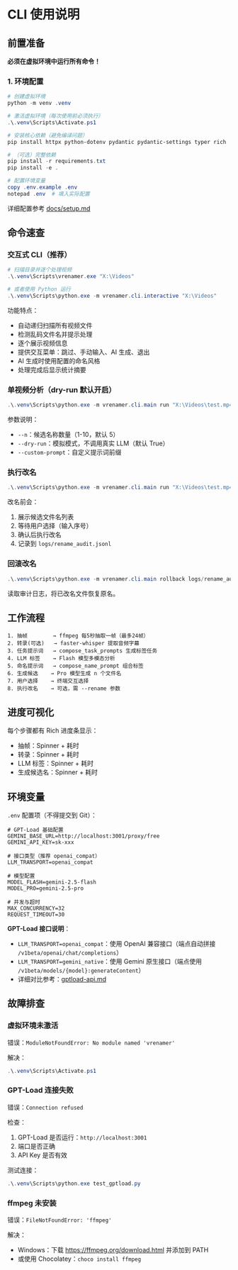# CLI 使用说明

## 前置准备

**必须在虚拟环境中运行所有命令！**

### 1. 环境配置
```powershell
# 创建虚拟环境
python -m venv .venv

# 激活虚拟环境（每次使用前必须执行）
.\.venv\Scripts\Activate.ps1

# 安装核心依赖（避免编译问题）
pip install httpx python-dotenv pydantic pydantic-settings typer rich

# （可选）完整依赖
pip install -r requirements.txt
pip install -e .

# 配置环境变量
copy .env.example .env
notepad .env  # 填入实际配置
```

详细配置参考 [docs/setup.md](./setup.md)

## 命令速查

### 交互式 CLI（推荐）
```powershell
# 扫描目录并逐个处理视频
.\.venv\Scripts\vrenamer.exe "X:\Videos"

# 或者使用 Python 运行
.\.venv\Scripts\python.exe -m vrenamer.cli.interactive "X:\Videos"
```

功能特点：
- 自动递归扫描所有视频文件
- 检测乱码文件名并提示处理
- 逐个展示视频信息
- 提供交互菜单：跳过、手动输入、AI 生成、退出
- AI 生成时使用配置的命名风格
- 处理完成后显示统计摘要

### 单视频分析（dry-run 默认开启）
```powershell
.\.venv\Scripts\python.exe -m vrenamer.cli.main run "X:\Videos\test.mp4" --n 5
```

参数说明：
- `--n`：候选名称数量（1-10，默认 5）
- `--dry-run`：模拟模式，不调用真实 LLM（默认 True）
- `--custom-prompt`：自定义提示词前缀

### 执行改名
```powershell
.\.venv\Scripts\python.exe -m vrenamer.cli.main run "X:\Videos\test.mp4" --rename
```

改名前会：
1. 展示候选文件名列表
2. 等待用户选择（输入序号）
3. 确认后执行改名
4. 记录到 `logs/rename_audit.jsonl`

### 回滚改名
```powershell
.\.venv\Scripts\python.exe -m vrenamer.cli.main rollback logs/rename_audit.jsonl
```

读取审计日志，将已改名文件恢复原名。

## 工作流程

```
1. 抽帧        → ffmpeg 每5秒抽取一帧（最多24帧）
2. 转录(可选)   → faster-whisper 提取音频字幕
3. 任务提示词   → compose_task_prompts 生成标签任务
4. LLM 标签    → Flash 模型多模态分析
5. 命名提示词   → compose_name_prompt 组合标签
6. 生成候选    → Pro 模型生成 n 个文件名
7. 用户选择    → 终端交互选择
8. 执行改名    → 可选，需 --rename 参数
```

## 进度可视化

每个步骤都有 Rich 进度条显示：
- 抽帧：Spinner + 耗时
- 转录：Spinner + 耗时
- LLM 标签：Spinner + 耗时
- 生成候选名：Spinner + 耗时

## 环境变量

`.env` 配置项（不得提交到 Git）：
```env
# GPT-Load 基础配置
GEMINI_BASE_URL=http://localhost:3001/proxy/free
GEMINI_API_KEY=sk-xxx

# 接口类型（推荐 openai_compat）
LLM_TRANSPORT=openai_compat

# 模型配置
MODEL_FLASH=gemini-2.5-flash
MODEL_PRO=gemini-2.5-pro

# 并发与超时
MAX_CONCURRENCY=32
REQUEST_TIMEOUT=30
```

**GPT-Load 接口说明**：
- `LLM_TRANSPORT=openai_compat`：使用 OpenAI 兼容接口（端点自动拼接 `/v1beta/openai/chat/completions`）
- `LLM_TRANSPORT=gemini_native`：使用 Gemini 原生接口（端点使用 `/v1beta/models/{model}:generateContent`）
- 详细对比参考：[gptload-api.md](./gptload-api.md)

## 故障排查

### 虚拟环境未激活
错误：`ModuleNotFoundError: No module named 'vrenamer'`

解决：
```powershell
.\.venv\Scripts\Activate.ps1
```

### GPT-Load 连接失败
错误：`Connection refused`

检查：
1. GPT-Load 是否运行：`http://localhost:3001`
2. 端口是否正确
3. API Key 是否有效

测试连接：
```powershell
.\.venv\Scripts\python.exe test_gptload.py
```

### ffmpeg 未安装
错误：`FileNotFoundError: 'ffmpeg'`

解决：
- Windows：下载 https://ffmpeg.org/download.html 并添加到 PATH
- 或使用 Chocolatey：`choco install ffmpeg`
